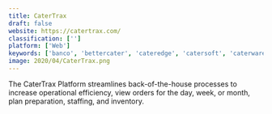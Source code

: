 ```yaml
---
title: CaterTrax
draft: false 
website: https://catertrax.com/
classification: ['']
platform: ['Web']
keywords: ['banco', 'bettercater', 'cateredge', 'catersoft', 'caterware', 'caterease', 'caterman', 'cost_genie_catering_pro', 'curate_cogs', 'curate_proposals', 'event_staff_app', 'eventbrite', 'flex_catering', 'foodstorm', 'gastronome', 'gather', 'knowify', 'monkey', 'reserve_cloud', 'spoonfed']
image: 2020/04/CaterTrax.png
---
```

The CaterTrax Platform streamlines back-of-the-house processes to increase operational efficiency, view orders for the day, week, or month, plan preparation, staffing, and inventory.